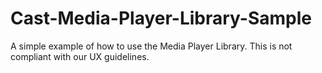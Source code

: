 Cast-Media-Player-Library-Sample
================================

A simple example of how to use the Media Player Library.  This is not compliant with our UX guidelines.
